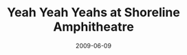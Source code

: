---
date: '2009-06-09'
artist: Yeah Yeah Yeahs
festival: Live 105's BFD
venue: Shoreline Amphitheatre
city: Mountain View
state: CA
country: USA
price: unknown
solo: ''
title: Yeah Yeah Yeahs at Shoreline Amphitheatre
slug: 2009-06-09-yeah-yeah-yeahs
cover: ''
genre: ''
category: show
tags:
  - unknown price
created: 02/15/2019
artists:
  - Yeah Yeah Yeahs
openers: []
---
